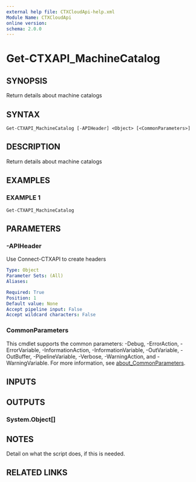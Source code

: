 ```yaml
---
external help file: CTXCloudApi-help.xml
Module Name: CTXCloudApi
online version:
schema: 2.0.0
---
```


# Get-CTXAPI_MachineCatalog

## SYNOPSIS
Return details about machine catalogs

## SYNTAX

```
Get-CTXAPI_MachineCatalog [-APIHeader] <Object> [<CommonParameters>]
```

## DESCRIPTION
Return details about machine catalogs

## EXAMPLES

### EXAMPLE 1
```
Get-CTXAPI_MachineCatalog
```

## PARAMETERS

### -APIHeader
Use Connect-CTXAPI to create headers

```yaml
Type: Object
Parameter Sets: (All)
Aliases:

Required: True
Position: 1
Default value: None
Accept pipeline input: False
Accept wildcard characters: False
```

### CommonParameters
This cmdlet supports the common parameters: -Debug, -ErrorAction, -ErrorVariable, -InformationAction, -InformationVariable, -OutVariable, -OutBuffer, -PipelineVariable, -Verbose, -WarningAction, and -WarningVariable. For more information, see [about_CommonParameters](http://go.microsoft.com/fwlink/?LinkID=113216).

## INPUTS

## OUTPUTS

### System.Object[]
## NOTES
Detail on what the script does, if this is needed.

## RELATED LINKS
